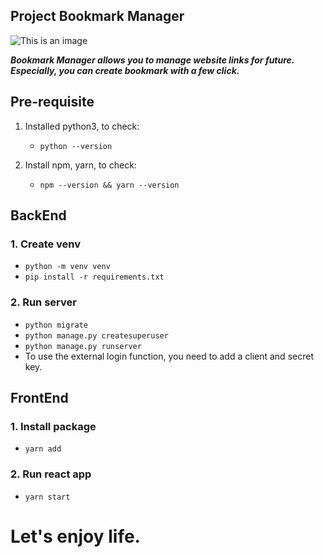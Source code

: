 ## Project Bookmark Manager
![This is an image](https://scontent.fhan4-3.fna.fbcdn.net/v/t1.6435-9/58613079_2256814354535390_3520025504969129984_n.jpg?_nc_cat=103&ccb=1-5&_nc_sid=09cbfe&_nc_ohc=zYrjpBKmmqwAX8poOMG&_nc_ht=scontent.fhan4-3.fna&oh=b874d9177abcd6cd029daa3a06c8fcdb&oe=61D7F4FB)

***Bookmark Manager allows you to manage website links for future. Especially, you can create bookmark with a few click.***

## Pre-requisite
1. Installed python3, to check:
    - `python --version`

2. Install npm, yarn, to check:
    - `npm --version && yarn --version`
## BackEnd
### 1. Create venv
- `python -m venv venv`
- `pip install -r requirements.txt`

### 2. Run server
- `python migrate`
- `python manage.py createsuperuser`
- `python manage.py runserver`
- To use the external login function, you need to add a client and secret key.

## FrontEnd
### 1. Install package
- `yarn add`
### 2. Run react app
- `yarn start`

# Let's enjoy life.
